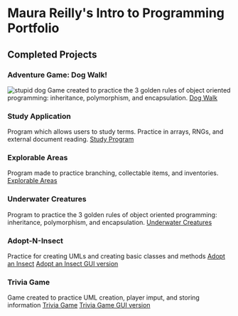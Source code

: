 # Maura Reilly's Intro to Programming Portfolio


## Completed Projects

### Adventure Game: Dog Walk! 
![stupid dog](https://user-images.githubusercontent.com/74623774/99626025-f9870080-29f6-11eb-9a91-e9c4b0639248.png)
Game created to practice the 3 golden rules of object oriented programming: inheritance, polymorphism, and encapsulation. 
[Dog Walk](https://github.com/reilly8701/Dog-Walk-Game)


### Study Application
Program which allows users to study terms. Practice in arrays, RNGs, and external document reading.
[Study Program](https://github.com/reilly8701/Study-Program)

### Explorable Areas
Program made to practice branching, collectable items, and inventories. 
[Explorable Areas](https://github.com/reilly8701/ExplorableAreas)
 
### Underwater Creatures 
 Program to practice the 3 golden rules of object oriented programming: inheritance, polymorphism, and encapsulation. 
 [Underwater Creatures](https://github.com/reilly8701/UnderwaterCreatures)
 
### Adopt-N-Insect
 Practice for creating UMLs and creating basic classes and methods
 [Adopt an Insect](https://github.com/reilly8701/Adopt-an-Insect)
 [Adopt an Insect GUI version](https://github.com/reilly8701/Bug-Adoption-GUI)
 
### Trivia Game
 Game created to practice UML creation, player imput, and storing information
 [Trivia Game](https://github.com/reilly8701/TriviaGame)
 [Trivia Game GUI version](https://github.com/reilly8701/Trivia-GUI)
